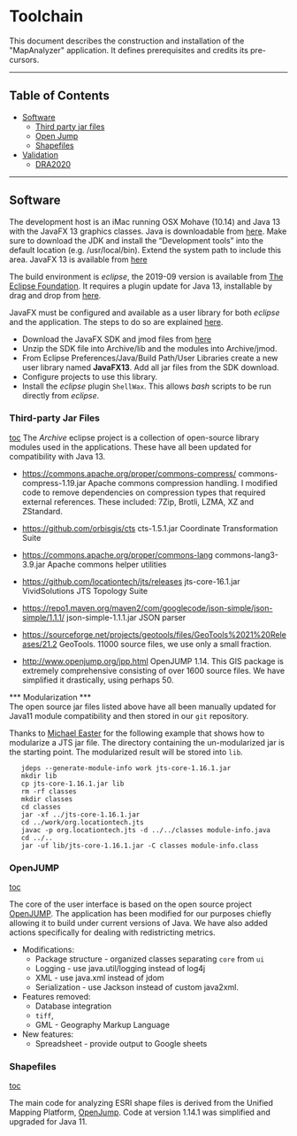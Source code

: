 # Toolchain

This document describes the construction and installation of the "MapAnalyzer" application. It defines prerequisites and credits its pre-cursors.


***
## Table of Contents <a id="table-of-contents"></a>

  * [Software](#software)
    * [Third party jar files](#jarfiles)
    * [Open Jump](#jump)
    * [Shapefiles](#shapefiles)
  * [Validation](#validation)
    * [DRA2020](#DRA2020)


***
## Software <a id="software"/>

The development host is an iMac running OSX Mohave (10.14) and Java 13 with the JavaFX 13 graphics classes. Java is downloadable from [here](https://www.oracle.com/technetwork/java/javase/downloads/jdk13-downloads-5672538.html). Make sure to download the JDK and install the “Development tools” into the default location (e.g. /usr/local/bin). Extend the system path to include this area. JavaFX 13 is available from [here](https://openjfx.io/)

The build environment is *eclipse*, the 2019-09 version is available from [The Eclipse Foundation](https://www.eclipse.org/downloads/packages/). It requires a plugin update for Java 13, installable by drag and drop from [here](https://marketplace.eclipse.org/content/java-13-support-eclipse-2019-09-413).

JavaFX must be configured and available as a user library for both *eclipse* and the application. The steps to do so are explained [here](https://stackoverflow.com/questions/52144931/how-to-add-javafx-runtime-to-eclipse-in-java-11).
  * Download the JavaFX SDK and jmod files from [here](https://gluonhq.com/products/javafx)
  * Unzip the SDK file into Archive/lib and the modules into Archive/jmod.
  * From Eclipse Preferences/Java/Build Path/User Libraries create a new user library named __JavaFX13__. Add all jar files from the SDK download.
  * Configure projects to use this library.
  * Install the *eclipse* plugin `ShellWax`. This allows *bash* scripts to be run directly from *eclipse*.

### Third-party Jar Files  <a id="jarfiles"></a>
[toc](#table-of-contents)
The *Archive* eclipse project is a collection of open-source library modules
used in the applications. These have all been updated for compatibility with
Java 13.

* https://commons.apache.org/proper/commons-compress/ commons-compress-1.19.jar Apache commons compression handling. I modified code to remove dependencies on compression types that required external references. These included: 7Zip, Brotli, LZMA, XZ and ZStandard.
* https://github.com/orbisgis/cts cts-1.5.1.jar Coordinate Transformation Suite
*  https://commons.apache.org/proper/commons-lang commons-lang3-3.9.jar Apache commons helper utilities
* https://github.com/locationtech/jts/releases jts-core-16.1.jar VividSolutions JTS Topology Suite
* https://repo1.maven.org/maven2/com/googlecode/json-simple/json-simple/1.1.1/ json-simple-1.1.1.jar JSON parser
* https://sourceforge.net/projects/geotools/files/GeoTools%2021%20Releases/21.2 GeoTools. 11000 source files, we use only a small fraction.

* http://www.openjump.org/jpp.html OpenJUMP 1.14. This GIS package is extremely comprehensive consisting of over 1600 source files. We have simplified it drastically, using perhaps 50.

*** Modularization ***<br/>
The open source jar files listed above have all been manually updated for Java11 module compatibility and then stored in our `git`  repository.

Thanks to [Michael Easter](https://github.com/codetojoy/easter_eggs_for_java_9/blob/master/egg_34_stack_overflow_47727869/run.sh) for the following example that shows how to modularize a JTS jar file.
The directory containing the un-modularized jar is the starting point. The  modularized result will be stored into ``lib``.
```
   jdeps --generate-module-info work jts-core-1.16.1.jar
   mkdir lib
   cp jts-core-1.16.1.jar lib
   rm -rf classes
   mkdir classes
   cd classes
   jar -xf ../jts-core-1.16.1.jar
   cd ../work/org.locationtech.jts
   javac -p org.locationtech.jts -d ../../classes module-info.java
   cd ../..
   jar -uf lib/jts-core-1.16.1.jar -C classes module-info.class
```
  ### OpenJUMP  <a id="jump"></a>
  [toc](#table-of-contents)

The core of the user interface is based on the open source project [OpenJUMP](http://www.openjump.org). The application has
been modified for our purposes chiefly allowing it to build under current versions of Java. We have also added actions specifically for dealing with
redistricting metrics.

* Modifications:
  * Package structure - organized classes separating `core` from `ui`
  * Logging - use java.util/logging instead of log4j
  * XML - use java.xml instead of jdom
  * Serialization - use Jackson instead of custom java2xml.
* Features removed:
  * Database integration
  * `tiff`,
  * GML - Geography Markup Language
* New features:
  * Spreadsheet - provide output to Google sheets


### Shapefiles <a id="shapefiles"></a>
[toc](#table-of-contents)

The main code for analyzing ESRI shape files is derived from the Unified Mapping Platform, [OpenJump](https://sourceforge.net/projects/jump-pilot/files/latest/download). Code at version 1.14.1 was simplified and upgraded for Java 11.

